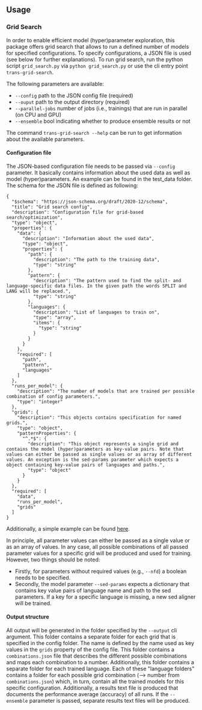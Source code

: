 ## Usage
### Grid Search
In order to enable efficient model (hyper)parameter exploration,
this package offers grid search that allows to run a defined number of models
for specified configurations. To specify configurations, 
a JSON file is used (see below for further explanations).
To run grid search, run the python script ``grid_search.py`` via 
``python grid_search.py`` or use the cli entry point ``trans-grid-search``. 

The following parameters are available:
* ``--config`` path to the JSON config file (required)
* ``--ouput`` path to the output directory (required)
* ``--parallel-jobs`` number of jobs (i.e., trainings) that are run in parallel (on CPU and GPU)
* ``--ensemble`` bool indicating whether to produce ensemble results or not

The command ``trans-grid-search --help`` can be run to get information about 
the available parameters.

#### Configuration file
The JSON-based configuration file needs to be passed via ``--config`` parameter.
It basically contains information about the used data as well as model (hyper)parameters.
An example can be found in the test_data folder. The schema for the JSON file is
defined as following:

```
{
  "$schema": "https://json-schema.org/draft/2020-12/schema",
  "title": "Grid search config",
  "description": "Configuration file for grid-based search/optimization",
  "type": "object",
  "properties": {
    "data": {
      "description": "Information about the used data",
      "type": "object",
      "properties": {
        "path": {
          "description": "The path to the training data",
          "type": "string"
        },
        "pattern": {
          "description": "The pattern used to find the split- and language-specific data files. In the given path the words SPLIT and LANG will be replaced.",
          "type": "string"
        },
        "languages": {
          "description": "List of languages to train on",
          "type": "array",
          "items": {
            "type": "string"
          }
        }
      }
    },
    "required": [
      "path",
      "pattern",
      "languages"
    ]
  },
  "runs_per_model": {
    "description": "The number of models that are trained per possible combination of config parameters.",
    "type": "integer"
  },
  "grids": {
    "description": "This objects contains specification for named grids.",
    "type": "object",
    "patternProperties": {
      "^.*$": {
        "description": "This object represents a single grid and contains the model (hyper)parameters as key-value pairs. Note that values can either be passed as single values or as array of different values. An exception is the sed-params parameter which expects a object containing key-value pairs of languages and paths.",
        "type": "object"
      }
    }
  },
  "required": [
    "data",
    "runs_per_model",
    "grids"
  ]
}
```

Additionally, a simple example can be found [here](https://github.com/slvnwhrl/il-reimplementation/blob/feature/grid-search/trans/docs/grid_search_config_schema.json).

In principle, all parameter values can either be passed as a single value or 
as an array of values. In any case, all possible combinations of all passed
parameter values for a specific grid will be produced and used for training. However,
two things should be noted:
* Firstly, for parameters without required values (e.g., ``--nfd``) a boolean needs
to be specified.
* Secondly, the model parameter ``--sed-params`` expects a dictionary that contains
key value pairs of language name and path to the sed parameters. If a key for a
specific language is missing, a new sed aligner will be trained.

#### Output structure
All output will be generated in the folder specified by the ``--output`` cli argument.
This folder contains a separate folder for each grid that is specified in the config folder.
The name is defined by the name used as key values in the ``grids`` property 
of the config file. This folder contains a `combinations.json` file that 
describes the different possible combinations and maps each combination to a number.
Additionally, this folder contains a separate folder for each trained language.
Each of these "language folders" contains a folder for each possible grid combination
(--> number from `combinations.json`) which, in turn, contain all the trained
models for this specific configuration. Additionally, a results text file is produced
that documents the performance average (accuracy) of all runs. If the ``--ensemble``
parameter is passed, separate results text files will be produced.
